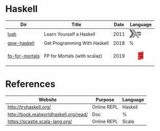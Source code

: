# Haskell

|          Dir                     | Title                        | Date |  Language |
|----------------------------------|------------------------------|------|-----------|
| [lyah](lyah)                     | Learn Yourself a Haskell     | 2011 | <img src="images/602px-Haskell-Logo.svg.png" width=37 height=26><img>   |
| [gpw-haskell](gpw-haskell)       | Get Programming With Haskell | 2018 | %         |
| [fp-for-mortals](fp-for-mortals) | FP for Mortals (with scalaz) | 2019 | <img src="images/Scala_logo.png" width=72 height=50><img>     |


# References

|          Website                        | Purpose                      |  Language |
|-----------------------------------------|------------------------------|-----------|
| http://tryhaskell.org/                  | Online REPL                  | Haskell   |      
| http://book.realworldhaskell.org/read/  | Doc                          | %         |
| https://scastie.scala-lang.org/         | Online REPL                  | Scala     |      
